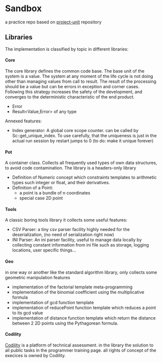 # Sandbox
a practice repo based on [project-unit](https://github.com/medaminben/project-unit) repository


## Libraries
The implementation is classified by topic in different libraries:
#### Core
The core library defines the common code base. 
The base unit of the system is a value. The system at any moment of the life cycle is not doing other than managing values from call to result. The result of the processing should be a value but can be errors in exception and corner cases. Following this strategy increases the safety of the development, and converges to the deterministic characteristic of the end product.
- Error 
- Result<Value,Error>  of any type 

Annexed features:
- Index generator: A global core scope counter. can be called by Sc::get_unique_index. To use carefully, that the uniqueness is just in the actual run session by restart jumps to 0 (to do: make it unique forever) 

#### Pot
A container class. Collects all frequently used types of own data structures, to avoid code contamination.
The library is a headers-only library 
- Definition of Numeric concept which constraints templates to arithmetic types such integer or float, and their derivatives.
- Definition of a Point:
    - a point is a bundle of n coordinates 
    - special case 2D point  

#### Tools
A classic boring tools library
it collects some useful features:
- CSV Parser: a tiny csv parser facility highly needed for the deserialization, (no need of serialization right now)
- INI Parser: An ini parser facility, useful to manage data locally by collecting constant information from ini file such as storage, logging locations, user specific things... 

#### Geo
in one way or another like the standard algorithm library, only collects some geometric manipulation features 
- implementation of the factorial template meta-programming 
- implementation of the binomial coefficient using the multiplicative formula
- implementation of gcd function template 
- implementation of reducePoint function template which reduces a point to its gcd value
- implementation of distance function template which return  the distance between 2 2D points using the Pythagorean formula. 

#### Codility
[Codility](https://app.codility.com/programmers/trainings/) is a platform of technical assessment.
in the library the solution to all public tasks in the programmer training page. 
all rights of concept of the execices is owned by Codility. 

